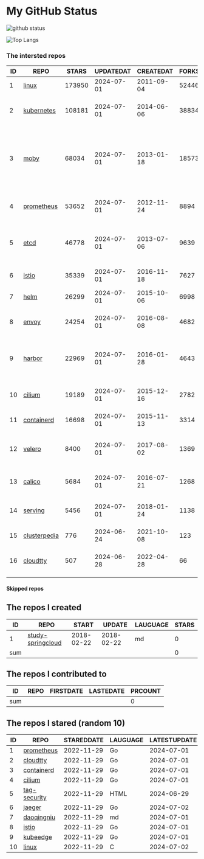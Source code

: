 # My GitHub Status

<img src="https://github-readme-stats-1.yihong0618.vercel.app/api?username=daoqingniu&show_icons=true&&&hide_title=true&count_private=true" alt="github status" />

![Top Langs](https://github-readme-stats-1.yihong0618.vercel.app/api/top-langs/?username=daoqingniu&layout=compact)

<!--START_SECTION:github_repos-->
### The intersted repos
| ID |                              REPO                               | STARS  | UPDATEDAT  | CREATEDAT  | FORKSCOUNT |                                                DESCRIPTIONS                                                |
|----|-----------------------------------------------------------------|--------|------------|------------|------------|------------------------------------------------------------------------------------------------------------|
|  1 | [linux](https://github.com/torvalds/linux)                      | 173950 | 2024-07-01 | 2011-09-04 |      52446 | Linux kernel source tree                                                                                   |
|  2 | [kubernetes](https://github.com/kubernetes/kubernetes)          | 108181 | 2024-07-01 | 2014-06-06 |      38834 | Production-Grade Container Scheduling and Management                                                       |
|  3 | [moby](https://github.com/moby/moby)                            |  68034 | 2024-07-01 | 2013-01-18 |      18573 | The Moby Project - a collaborative project for the container ecosystem to assemble container-based systems |
|  4 | [prometheus](https://github.com/prometheus/prometheus)          |  53652 | 2024-07-01 | 2012-11-24 |       8894 | The Prometheus monitoring system and time series database.                                                 |
|  5 | [etcd](https://github.com/etcd-io/etcd)                         |  46778 | 2024-07-01 | 2013-07-06 |       9639 | Distributed reliable key-value store for the most critical data of a distributed system                    |
|  6 | [istio](https://github.com/istio/istio)                         |  35339 | 2024-07-01 | 2016-11-18 |       7627 | Connect, secure, control, and observe services.                                                            |
|  7 | [helm](https://github.com/helm/helm)                            |  26299 | 2024-07-01 | 2015-10-06 |       6998 | The Kubernetes Package Manager                                                                             |
|  8 | [envoy](https://github.com/envoyproxy/envoy)                    |  24254 | 2024-07-01 | 2016-08-08 |       4682 | Cloud-native high-performance edge/middle/service proxy                                                    |
|  9 | [harbor](https://github.com/goharbor/harbor)                    |  22969 | 2024-07-01 | 2016-01-28 |       4643 | An open source trusted cloud native registry project that stores, signs, and scans content.                |
| 10 | [cilium](https://github.com/cilium/cilium)                      |  19189 | 2024-07-01 | 2015-12-16 |       2782 | eBPF-based Networking, Security, and Observability                                                         |
| 11 | [containerd](https://github.com/containerd/containerd)          |  16698 | 2024-07-01 | 2015-11-13 |       3314 | An open and reliable container runtime                                                                     |
| 12 | [velero](https://github.com/vmware-tanzu/velero)                |   8400 | 2024-07-01 | 2017-08-02 |       1369 | Backup and migrate Kubernetes applications and their persistent volumes                                    |
| 13 | [calico](https://github.com/projectcalico/calico)               |   5684 | 2024-07-01 | 2016-07-21 |       1268 | Cloud native networking and network security                                                               |
| 14 | [serving](https://github.com/knative/serving)                   |   5456 | 2024-07-01 | 2018-01-24 |       1138 | Kubernetes-based, scale-to-zero, request-driven compute                                                    |
| 15 | [clusterpedia](https://github.com/clusterpedia-io/clusterpedia) |    776 | 2024-06-24 | 2021-10-08 |        123 | The Encyclopedia of Kubernetes clusters                                                                    |
| 16 | [cloudtty](https://github.com/cloudtty/cloudtty)                |    507 | 2024-06-28 | 2022-04-28 |         66 | A Friendly Kubernetes CloudShell (Web Terminal) !                                                          |



#### Skipped repos
<!--END_SECTION:github_repos-->

<!--START_SECTION:my_github-->
## The repos I created
| ID  |                                 REPO                                 |   START    |   UPDATE   | LAUGUAGE | STARS |
|-----|----------------------------------------------------------------------|------------|------------|----------|-------|
|   1 | [study-springcloud](https://github.com/daoqingniu/study-springcloud) | 2018-02-22 | 2018-02-22 | md       |     0 |
| sum |                                                                      |            |            |          |     0 |

## The repos I contributed to
| ID  | REPO | FIRSTDATE | LASTEDATE | PRCOUNT |
|-----|------|-----------|-----------|---------|
| sum |      |           |           |       0 |

## The repos I stared (random 10)
| ID |                          REPO                          | STAREDDATE | LAUGUAGE | LATESTUPDATE |
|----|--------------------------------------------------------|------------|----------|--------------|
|  1 | [prometheus](https://github.com/prometheus/prometheus) | 2022-11-29 | Go       | 2024-07-01   |
|  2 | [cloudtty](https://github.com/cloudtty/cloudtty)       | 2022-11-29 | Go       | 2024-07-01   |
|  3 | [containerd](https://github.com/containerd/containerd) | 2022-11-29 | Go       | 2024-07-01   |
|  4 | [cilium](https://github.com/cilium/cilium)             | 2022-11-29 | Go       | 2024-07-01   |
|  5 | [tag-security](https://github.com/cncf/tag-security)   | 2022-11-29 | HTML     | 2024-06-29   |
|  6 | [jaeger](https://github.com/jaegertracing/jaeger)      | 2022-11-29 | Go       | 2024-07-02   |
|  7 | [daoqingniu](https://github.com/daoqingniu/daoqingniu) | 2022-11-29 | md       | 2024-07-01   |
|  8 | [istio](https://github.com/istio/istio)                | 2022-11-29 | Go       | 2024-07-01   |
|  9 | [kubeedge](https://github.com/kubeedge/kubeedge)       | 2022-11-29 | Go       | 2024-07-01   |
| 10 | [linux](https://github.com/torvalds/linux)             | 2022-11-29 | C        | 2024-07-02   |

<!--END_SECTION:my_github-->
